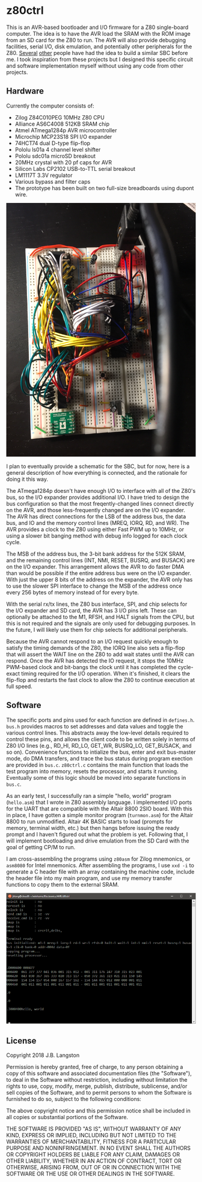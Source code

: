 # z80ctrl

This is an AVR-based bootloader and I/O firmware for a Z80 single-board computer.  The idea is to have the AVR load the SRAM with the ROM image from an SD card for the Z80 to run. The AVR will also provide debugging facilities, serial I/O, disk emulation, and potentially other peripherals for the Z80.  [Several](https://hackaday.io/project/7354-zaviour-board-avrz80-hybrid) [other](http://benryves.com/journal/3662496) people have had the idea to build a similar SBC before me. I took inspiration from these projects but I designed this specific circuit and software implementation myself without using any code from other projects.


## Hardware

Currently the computer consists of:

- Zilog Z84C010PEG 10MHz Z80 CPU
- Alliance AS6C4008 512KB SRAM chip
- Atmel ATmega1284p AVR microcontroller
- Microchip MCP23S18 SPI I/O expander
- 74HCT74 dual D-type flip-flop
- Pololu ls01a 4 channel level shifter
- Pololu sdc01a microSD breakout
- 20MHz crystal with 20 pf caps for AVR
- Silicon Labs CP2102 USB-to-TTL serial breakout
- LM1117T 3.3V regulator
- Various bypass and filter caps
- The prototype has been built on two full-size breadboards using dupont wire.

![breadboard](breadboard.jpg)

I plan to eventually provide a schematic for the SBC, but for now, here is a general description of how everything is connected, and the rationale for doing it this way.

The ATmega1284p doesn't have enough I/O to interface with all of the Z80's bus, so the I/O expander provides additional I/O.  I have tried to design the bus configuration so that the most freqently-changed lines connect directly on the AVR, and those less-frequently changed are on the I/O expander.  The AVR has direct connections for the LSB of the address bus, the data bus, and IO and the memory control lines (MREQ, IORQ, RD, and WR).  The AVR provides a clock to the Z80 using either Fast PWM up to 10MHz, or using a slower bit banging method with debug info logged for each clock cycle.

The MSB of the address bus, the 3-bit bank address for the 512K SRAM, and the remaining control lines (INT, NMI, RESET, BUSRQ, and BUSACK) are on the I/O expander. This arrangement allows the AVR to do faster DMA than would be possible if the entire address bus were on the I/O expander. With just the upper 8 bits of the address on the expander, the AVR only has to use the slower SPI interface to change the MSB of the address once every 256 bytes of memory instead of for every byte. 

With the serial rx/tx lines, the Z80 bus interface, SPI, and chip selects for the I/O expander and SD card, the AVR has 3 I/O pins left.  These can optionally be attached to the M1, RFSH, and HALT signals from the CPU, but this is not required and the signals are only used for debugging purposes.  In the future, I will likely use them for chip selects for additional peripherals.

Because the AVR cannot respond to an I/O request quickly enough to satisfy the timing demands of the Z80, the IORQ line also sets a flip-flop that will assert the WAIT line on the Z80 to add wait states until the AVR can respond.  Once the AVR has detected the IO request, it stops the 10MHz PWM-based clock and bit-bangs the clock until it has completed the cycle-exact timing required for the I/O operation.  When it's finished, it clears the flip-flop and restarts the fast clock to allow the Z80 to continue execution at full speed.

## Software

The specific ports and pins used for each function are defined in `defines.h`.  `bus.h` provides macros to set addresses and data values and toggle the various control lines. This abstracts away the low-level details required to control these pins, and allows the client code to be written solely in terms of Z80 I/O lines (e.g., RD_HI, RD_LO, GET_WR, BUSRQ_LO, GET_BUSACK, and so on). Convenience functions to intialize the bus, enter and exit bus-master mode, do DMA transfers, and trace the bus status during program exection are provided in `bus.c`.  `z80ctrl.c` contains the main function that loads the test program into memory, resets the processor, and starts it running. Eventually some of this logic should be moved into separate functions in `bus.c`.

As an early test, I successfully ran a simple "hello, world" program (`hello.asm`) that I wrote in Z80 assembly language. I implemented I/O ports for the UART that are compatible with the Altair 8800 2SIO board.  With this in place, I have gotten a simple monitor program (`turnmon.asm`) for the Altair 8800 to run unmodified. Altair 4K BASIC starts to load (prompts for memory, terminal width, etc.) but then hangs before issuing the ready prompt and I haven't figured out what the problem is yet. Following that, I will implement bootloading and drive emulation from the SD Card with the goal of getting CP/M to run.

I am cross-assembling the programs using `z80asm` for Zilog mnemonics, or `asm8080` for Intel mnemonics. After assembling the programs, I use `xxd -i` to generate a C header file with an array containing the machine code, include the header file into my main program, and use my memory transfer functions to copy them to the external SRAM.

![monitor](monitor.png)

## License

Copyright 2018 J.B. Langston

Permission is hereby granted, free of charge, to any person obtaining a copy of this software and associated documentation files (the "Software"), to deal in the Software without restriction, including without limitation the rights to use, copy, modify, merge, publish, distribute, sublicense, and/or sell copies of the Software, and to permit persons to whom the Software is furnished to do so, subject to the following conditions:

The above copyright notice and this permission notice shall be included in all copies or substantial portions of the Software.

THE SOFTWARE IS PROVIDED "AS IS", WITHOUT WARRANTY OF ANY KIND, EXPRESS OR IMPLIED, INCLUDING BUT NOT LIMITED TO THE WARRANTIES OF MERCHANTABILITY, FITNESS FOR A PARTICULAR PURPOSE AND NONINFRINGEMENT. IN NO EVENT SHALL THE AUTHORS OR COPYRIGHT HOLDERS BE LIABLE FOR ANY CLAIM, DAMAGES OR OTHER LIABILITY, WHETHER IN AN ACTION OF CONTRACT, TORT OR OTHERWISE, ARISING FROM, OUT OF OR IN CONNECTION WITH THE SOFTWARE OR THE USE OR OTHER DEALINGS IN THE SOFTWARE.
